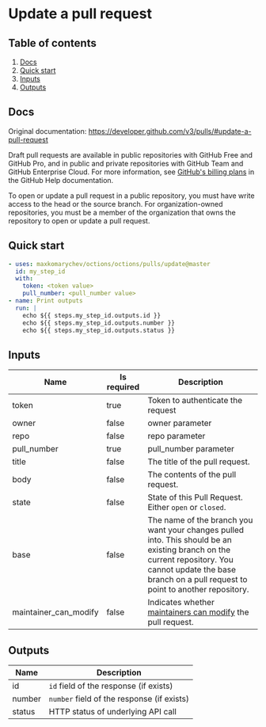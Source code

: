 # Update a pull request

## Table of contents

1. [Docs](#docs)
1. [Quick start](#quick-start)
1. [Inputs](#inputs)
1. [Outputs](#outputs)

<a name="quick-start" ></a>
## Docs

Original documentation: https://developer.github.com/v3/pulls/#update-a-pull-request

Draft pull requests are available in public repositories with GitHub Free and GitHub Pro, and in public and private repositories with GitHub Team and GitHub Enterprise Cloud. For more information, see [GitHub's billing plans](https://help.github.com/articles/github-s-billing-plans) in the GitHub Help documentation.

To open or update a pull request in a public repository, you must have write access to the head or the source branch. For organization-owned repositories, you must be a member of the organization that owns the repository to open or update a pull request.


<a name="quick start" ></a>
## Quick start

```yaml
- uses: maxkomarychev/octions/octions/pulls/update@master
  id: my_step_id
  with:
    token: <token value>
    pull_number: <pull_number value>
- name: Print outputs
  run: |
    echo ${{ steps.my_step_id.outputs.id }}
    echo ${{ steps.my_step_id.outputs.number }}
    echo ${{ steps.my_step_id.outputs.status }}
```


<a name="inputs" ></a>
## Inputs

| Name | Is required | Description |
|---|---|---|
|token|true|Token to authenticate the request
|owner|false|owner parameter
|repo|false|repo parameter
|pull_number|true|pull_number parameter
|title|false|The title of the pull request.
|body|false|The contents of the pull request.
|state|false|State of this Pull Request. Either `open` or `closed`.
|base|false|The name of the branch you want your changes pulled into. This should be an existing branch on the current repository. You cannot update the base branch on a pull request to point to another repository.
|maintainer_can_modify|false|Indicates whether [maintainers can modify](https://help.github.com/articles/allowing-changes-to-a-pull-request-branch-created-from-a-fork/) the pull request.

<a name="outputs" ></a>
## Outputs

| Name | Description |
|---|---|
|id|`id` field of the response (if exists)|
|number|`number` field of the response (if exists)|
|status|HTTP status of underlying API call|

